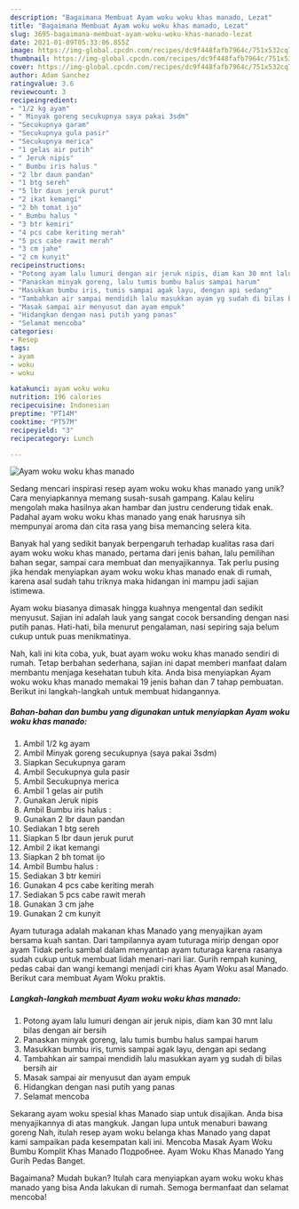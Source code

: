 ```yaml
---
description: "Bagaimana Membuat Ayam woku woku khas manado, Lezat"
title: "Bagaimana Membuat Ayam woku woku khas manado, Lezat"
slug: 3695-bagaimana-membuat-ayam-woku-woku-khas-manado-lezat
date: 2021-01-09T05:33:06.855Z
image: https://img-global.cpcdn.com/recipes/dc9f448fafb7964c/751x532cq70/ayam-woku-woku-khas-manado-foto-resep-utama.jpg
thumbnail: https://img-global.cpcdn.com/recipes/dc9f448fafb7964c/751x532cq70/ayam-woku-woku-khas-manado-foto-resep-utama.jpg
cover: https://img-global.cpcdn.com/recipes/dc9f448fafb7964c/751x532cq70/ayam-woku-woku-khas-manado-foto-resep-utama.jpg
author: Adam Sanchez
ratingvalue: 3.6
reviewcount: 3
recipeingredient:
- "1/2 kg ayam"
- " Minyak goreng secukupnya saya pakai 3sdm"
- "Secukupnya garam"
- "Secukupnya gula pasir"
- "Secukupnya merica"
- "1 gelas air putih"
- " Jeruk nipis"
- " Bumbu iris halus "
- "2 lbr daun pandan"
- "1 btg sereh"
- "5 lbr daun jeruk purut"
- "2 ikat kemangi"
- "2 bh tomat ijo"
- " Bumbu halus "
- "3 btr kemiri"
- "4 pcs cabe keriting merah"
- "5 pcs cabe rawit merah"
- "3 cm jahe"
- "2 cm kunyit"
recipeinstructions:
- "Potong ayam lalu lumuri dengan air jeruk nipis, diam kan 30 mnt lalu bilas dengan air bersih"
- "Panaskan minyak goreng, lalu tumis bumbu halus sampai harum"
- "Masukkan bumbu iris, tumis sampai agak layu, dengan api sedang"
- "Tambahkan air sampai mendidih lalu masukkan ayam yg sudah di bilas bersih air"
- "Masak sampai air menyusut dan ayam empuk"
- "Hidangkan dengan nasi putih yang panas"
- "Selamat mencoba"
categories:
- Resep
tags:
- ayam
- woku
- woku

katakunci: ayam woku woku 
nutrition: 196 calories
recipecuisine: Indonesian
preptime: "PT14M"
cooktime: "PT57M"
recipeyield: "3"
recipecategory: Lunch

---
```



![Ayam woku woku khas manado](https://img-global.cpcdn.com/recipes/dc9f448fafb7964c/751x532cq70/ayam-woku-woku-khas-manado-foto-resep-utama.jpg)

Sedang mencari inspirasi resep ayam woku woku khas manado yang unik? Cara menyiapkannya memang susah-susah gampang. Kalau keliru mengolah maka hasilnya akan hambar dan justru cenderung tidak enak. Padahal ayam woku woku khas manado yang enak harusnya sih mempunyai aroma dan cita rasa yang bisa memancing selera kita.

Banyak hal yang sedikit banyak berpengaruh terhadap kualitas rasa dari ayam woku woku khas manado, pertama dari jenis bahan, lalu pemilihan bahan segar, sampai cara membuat dan menyajikannya. Tak perlu pusing jika hendak menyiapkan ayam woku woku khas manado enak di rumah, karena asal sudah tahu triknya maka hidangan ini mampu jadi sajian istimewa.

Ayam woku biasanya dimasak hingga kuahnya mengental dan sedikit menyusut. Sajian ini adalah lauk yang sangat cocok bersanding dengan nasi putih panas. Hati-hati, bila menurut pengalaman, nasi sepiring saja belum cukup untuk puas menikmatinya.


Nah, kali ini kita coba, yuk, buat ayam woku woku khas manado sendiri di rumah. Tetap berbahan sederhana, sajian ini dapat memberi manfaat dalam membantu menjaga kesehatan tubuh kita. Anda bisa menyiapkan Ayam woku woku khas manado memakai 19 jenis bahan dan 7 tahap pembuatan. Berikut ini langkah-langkah untuk membuat hidangannya.

<!--inarticleads1-->

##### Bahan-bahan dan bumbu yang digunakan untuk menyiapkan Ayam woku woku khas manado:

1. Ambil 1/2 kg ayam
1. Ambil  Minyak goreng secukupnya (saya pakai 3sdm)
1. Siapkan Secukupnya garam
1. Ambil Secukupnya gula pasir
1. Ambil Secukupnya merica
1. Ambil 1 gelas air putih
1. Gunakan  Jeruk nipis
1. Ambil  Bumbu iris halus :
1. Gunakan 2 lbr daun pandan
1. Sediakan 1 btg sereh
1. Siapkan 5 lbr daun jeruk purut
1. Ambil 2 ikat kemangi
1. Siapkan 2 bh tomat ijo
1. Ambil  Bumbu halus :
1. Sediakan 3 btr kemiri
1. Gunakan 4 pcs cabe keriting merah
1. Sediakan 5 pcs cabe rawit merah
1. Gunakan 3 cm jahe
1. Gunakan 2 cm kunyit


Ayam tuturaga adalah makanan khas Manado yang menyajikan ayam bersama kuah santan. Dari tampilannya ayam tuturaga mirip dengan opor ayam Tidak perlu sambal dalam menyantap ayam tuturaga karena rasanya sudah cukup untuk membuat lidah menari-nari liar. Gurih rempah kuning, pedas cabai dan wangi kemangi menjadi ciri khas Ayam Woku asal Manado. Berikut cara membuat Ayam Woku praktis. 

<!--inarticleads2-->

##### Langkah-langkah membuat Ayam woku woku khas manado:

1. Potong ayam lalu lumuri dengan air jeruk nipis, diam kan 30 mnt lalu bilas dengan air bersih
1. Panaskan minyak goreng, lalu tumis bumbu halus sampai harum
1. Masukkan bumbu iris, tumis sampai agak layu, dengan api sedang
1. Tambahkan air sampai mendidih lalu masukkan ayam yg sudah di bilas bersih air
1. Masak sampai air menyusut dan ayam empuk
1. Hidangkan dengan nasi putih yang panas
1. Selamat mencoba


Sekarang ayam woku spesial khas Manado siap untuk disajikan. Anda bisa menyajikannya di atas mangkuk. Jangan lupa untuk menaburi bawang goreng Nah, itulah resep ayam woku belanga khas Manado yang dapat kami sampaikan pada kesempatan kali ini. Mencoba Masak Ayam Woku Bumbu Komplit Khas Manado Подробнее. Ayam Woku Khas Manado Yang Gurih Pedas Banget. 

Bagaimana? Mudah bukan? Itulah cara menyiapkan ayam woku woku khas manado yang bisa Anda lakukan di rumah. Semoga bermanfaat dan selamat mencoba!
